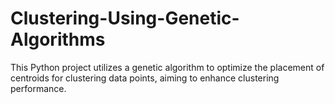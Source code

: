 # Clustering-Using-Genetic-Algorithms
This Python project utilizes a genetic algorithm to optimize the placement of centroids for clustering data points, aiming to enhance clustering performance.
